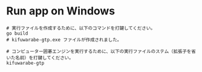 # Run app on Windows

```shell
# 実行ファイルを作成するために、以下のコマンドを打鍵してください。
go build
# kifuwarabe-gtp.exe ファイルが作成されました。

# コンピューター囲碁エンジンを実行するために、以下の実行ファイルのステム（拡張子を省いた名前）を打鍵してください。
kifuwarabe-gtp
```
